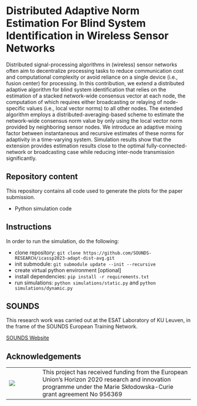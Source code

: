 # Distributed Adaptive Norm Estimation For Blind System Identification in Wireless Sensor Networks

Distributed signal-processing algorithms in (wireless) sensor networks often aim to decentralize processing tasks to reduce communication cost and computational complexity or avoid reliance on a single device (i.e., fusion center) for processing.
In this contribution, we extend a distributed adaptive algorithm for blind system identification that relies on the estimation of a stacked network-wide consensus vector at each node, the computation of which requires either broadcasting or relaying of node-specific values (i.e., local vector norms) to all other nodes.
The extended algorithm employs a distributed-averaging-based scheme to estimate the network-wide consensus norm value by only using the local vector norm provided by neighboring sensor nodes.
We introduce an adaptive mixing factor between instantaneous and recursive estimates of these norms for adaptivity in a time-varying system.
Simulation results show that the extension provides estimation results close to the optimal fully-connected-network or broadcasting case while reducing inter-node transmission significantly.


## Repository content
This repository contains all code used to generate the plots for the paper submission.
- Python simulation code
## Instructions
In order to run the simulation, do the following:
- clone repository: ```git clone https://github.com/SOUNDS-RESEARCH/icassp2023-adapt-dist-avg.git```
- init submodule: ```git submodule update --init --recursive```
- create virtual python environment [optional]
- install dependencies: ```pip install -r requirements.txt```
- run simulations: ```python simulations/static.py``` and ```python simulations/dynamic.py```

## SOUNDS
This research work was carried out at the ESAT Laboratory of KU Leuven, in the frame of the SOUNDS European Training Network.

[SOUNDS Website](https://www.sounds-etn.eu/)

## Acknowledgements
<table>
    <tr>
        <td width="75">
        <img src="https://www.sounds-etn.eu/wp-content/uploads/2021/01/Screenshot-2021-01-07-at-16.50.22-600x400.png"  align="left"/>
        </td>
        <td>
        This project has received funding from the European Union’s Horizon 2020 research and innovation programme under the Marie Skłodowska-Curie grant agreement No 956369
        </td>
    </tr>
</table>
